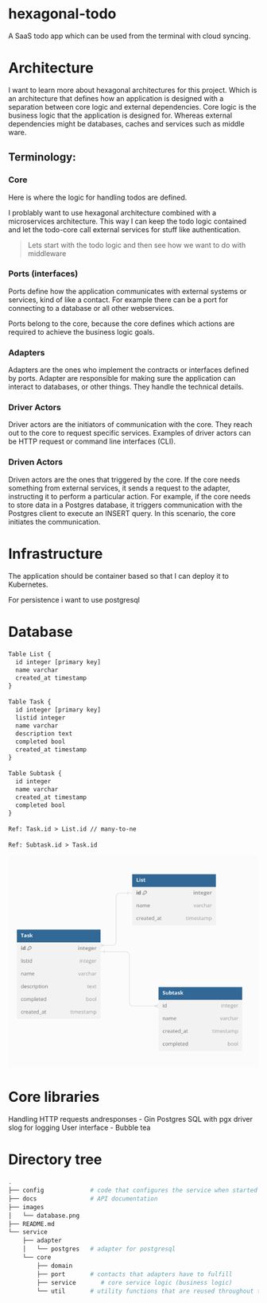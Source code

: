 # hexagonal-todo

A SaaS todo app which can be used from the terminal with cloud syncing.

# Architecture

I want to learn more about hexagonal architectures for this project. Which is an architecture that defines how an application is designed with a separation between core logic and external dependencies. Core logic is the business logic that the application is designed for. Whereas external dependencies might be databases, caches and services such as middle ware.
## Terminology:

### Core

Here is where the logic for handling todos are defined. 

I problably want to use hexagonal architecture combined with a microservices architecture. This way I can keep the todo logic contained and let the todo-core call external services for stuff like authentication.

> Lets start with the todo logic and then see how we want to do with middleware

### Ports (interfaces)

Ports define how the application communicates with external systems or services, kind of like a contact. For example there can be a port for connecting to a database or all other webservices. 

Ports belong to the core, because the core defines which actions are required to achieve the business logic goals.
### Adapters

Adapters are the ones who implement the contracts or interfaces defined by ports. Adapter are responsible for making sure the application can interact to databases, or other things. They handle the technical details.

### Driver Actors

Driver actors are the initiators of communication with the core. They reach out to the core to request specific services. Examples of driver actors can be HTTP request or command line interfaces (CLI).

### Driven Actors

Driven actors are the ones that triggered by the core. If the core needs something from external services, it sends a request to the adapter, instructing it to perform a particular action. For example, if the core needs to store data in a Postgres database, it triggers communication with the Postgres client to execute an INSERT query. In this scenario, the core initiates the communication.

# Infrastructure

The application should be container based so that I can deploy it to Kubernetes.

For persistence i want to use postgresql

# Database

```
Table List {
  id integer [primary key]
  name varchar
  created_at timestamp
}

Table Task {
  id integer [primary key]
  listid integer
  name varchar
  description text
  completed bool
  created_at timestamp
}

Table Subtask {
  id integer
  name varchar
  created_at timestamp
  completed bool
}

Ref: Task.id > List.id // many-to-ne

Ref: Subtask.id > Task.id

```
![database](images/database.png)

# Core libraries

Handling HTTP requests andresponses - Gin
Postgres SQL with pgx driver
slog for logging
User interface - Bubble tea 

# Directory tree

```bash
.
├── config             # code that configures the service when started
├── docs               # API documentation
├── images
│   └── database.png
├── README.md
└── service
    ├── adapter
    │   └── postgres   # adapter for postgresql
    └── core
        ├── domain
        ├── port       # contacts that adapters have to fulfill
        ├── service       # core service logic (business logic) 
        └── util       # utility functions that are reused throughout the `service` package
```

